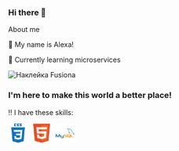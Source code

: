 ### Hi there 👋
About me

:safety_pin: My name is Alexa! 

🌱 Currently learning microservices

<img src="https://media3.giphy.com/media/kJV3yFjaVYtlP0CMOR/giphy.gif?cid=790b761171242cb7c625f4592352cbc045c84c8371cfafed&amp;rid=giphy.gif&amp;ct=s" alt="Наклейка Fusiona" style="width: 500px; height: 500px; left: 0px; top: 0px;">


### I'm here to make this world a better place! 


:bangbang: I have these skills:

<img src="https://github.com/devicons/devicon/blob/master/icons/css3/css3-plain-wordmark.svg"  title="CSS3" alt="CSS" width="40" height="40"/>&nbsp;
  <img src="https://github.com/devicons/devicon/blob/master/icons/html5/html5-original.svg" title="HTML5" alt="HTML" width="40" height="40"/>&nbsp;
 <img src="https://github.com/devicons/devicon/blob/master/icons/mysql/mysql-original-wordmark.svg" title="MySQL"  alt="MySQL" width="40" height="40"/>&nbsp;

